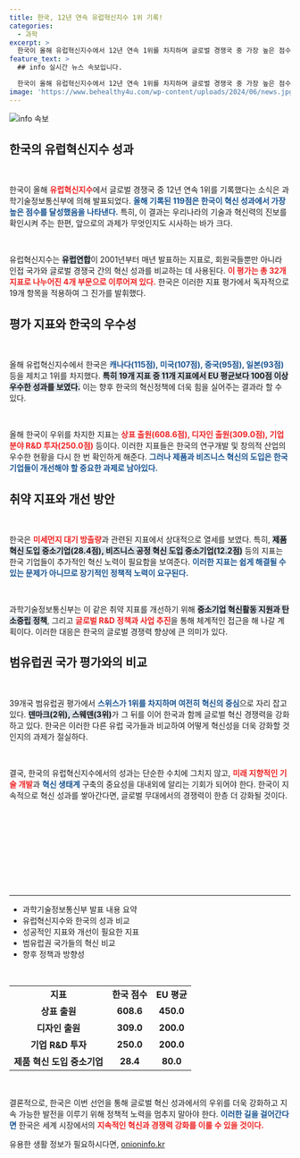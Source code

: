 ```yaml
---
title: 한국, 12년 연속 유럽혁신지수 1위 기록!
categories:
  - 과학
excerpt: >
  한국이 올해 유럽혁신지수에서 12년 연속 1위를 차지하며 글로벌 경쟁국 중 가장 높은 점수(119점)를 기록했습니다. 혁신 성과의 중심에서 중소기업 혁신과 탄소중립 정책 강화를 목표로 지원을 확대할 예정입니다.
feature_text: >
  ## info 실시간 뉴스 속보입니다.

  한국이 올해 유럽혁신지수에서 12년 연속 1위를 차지하며 글로벌 경쟁국 중 가장 높은 점수(119점)를 기록했습니다. 혁신 성과의 중심에서 중소기업 혁신과 탄소중립 정책 강화를 목표로 지원을 확대할 예정입니다.
image: 'https://www.behealthy4u.com/wp-content/uploads/2024/06/news.jpg'
---
```


<p><img src="https://www.behealthy4u.com/wp-content/uploads/2024/06/news.jpg" alt="info 속보" /></p>

<h2 data-ke-size="size26">한국의 유럽혁신지수 성과</h2>

<p data-ke-size="size16">&nbsp;</p>

<p>한국이 올해 <b><span style="color: #ee2323;">유럽혁신지수</span></b>에서 글로벌 경쟁국 중 12년 연속 1위를 기록했다는 소식은 과학기술정보통신부에 의해 발표되었다. <b><span style="color: #1a5490;">올해 기록된 119점은 한국이 혁신 성과에서 가장 높은 점수를 달성했음을 나타낸다.</span></b> 특히, 이 결과는 우리나라의 기술과 혁신력의 진보를 확인시켜 주는 한편, 앞으로의 과제가 무엇인지도 시사하는 바가 크다. </p>

<p data-ke-size="size16">&nbsp;</p>

<p>유럽혁신지수는 <b><span style="background-color: #21538527;">유럽연합</span></b>이 2001년부터 매년 발표하는 지표로, 회원국들뿐만 아니라 인접 국가와 글로벌 경쟁국 간의 혁신 성과를 비교하는 데 사용된다. <b><span style="color: #ee2323;">이 평가는 총 32개 지표로 나누어진 4개 부문으로 이루어져 있다.</span></b> 한국은 이러한 지표 평가에서 독자적으로 19개 항목을 적용하여 그 진가를 발휘했다. </p>

<h2 data-ke-size="size26">평가 지표와 한국의 우수성</h2>

<p data-ke-size="size16">&nbsp;</p>

<p>올해 유럽혁신지수에서 한국은 <b><span style="color: #1a5490;">캐나다(115점), 미국(107점), 중국(95점), 일본(93점)</span></b> 등을 제치고 1위를 차지했다. <b><span style="background-color: #21538527;">특히 19개 지표 중 11개 지표에서 EU 평균보다 100점 이상 우수한 성과를 보였다.</span></b> 이는 향후 한국의 혁신정책에 더욱 힘을 실어주는 결과라 할 수 있다. </p>

<p data-ke-size="size16">&nbsp;</p>

<p>올해 한국이 우위를 차지한 지표는 <b><span style="color: #ee2323;">상표 출원(608.6점), 디자인 출원(309.0점), 기업분야 R&amp;D 투자(250.0점)</span></b> 등이다. 이러한 지표들은 한국의 연구개발 및 창의적 산업의 우수한 현황을 다시 한 번 확인하게 해준다. <b><span style="color: #1a5490;">그러나 제품과 비즈니스 혁신의 도입은 한국 기업들이 개선해야 할 중요한 과제로 남아있다.</span></b></p>

<h2 data-ke-size="size26">취약 지표와 개선 방안</h2>

<p data-ke-size="size16">&nbsp;</p>

<p>한국은 <b><span style="color: #ee2323;">미세먼지 대기 방출량</span></b>과 관련된 지표에서 상대적으로 열세를 보였다. 특히, <b><span style="background-color: #21538527;">제품 혁신 도입 중소기업(28.4점), 비즈니스 공정 혁신 도입 중소기업(12.2점)</span></b> 등의 지표는 한국 기업들이 추가적인 혁신 노력이 필요함을 보여준다. <b><span style="color: #1a5490;">이러한 지표는 쉽게 해결될 수 있는 문제가 아니므로 장기적인 정책적 노력이 요구된다.</span></b></p>

<p data-ke-size="size16">&nbsp;</p>

<p>과학기술정보통신부는 이 같은 취약 지표를 개선하기 위해 <b><span style="background-color: #21538527;">중소기업 혁신활동 지원과 탄소중립 정책</span></b>, 그리고 <b><span style="color: #ee2323;">글로벌 R&amp;D 정책과 사업 추진</span></b>을 통해 체계적인 접근을 해 나갈 계획이다. 이러한 대응은 한국의 글로벌 경쟁력 향상에 큰 의미가 있다. </p>

<h2 data-ke-size="size26">범유럽권 국가 평가와의 비교</h2>

<p data-ke-size="size16">&nbsp;</p>

<p>39개국 범유럽권 평가에서 <b><span style="color: #1a5490;">스위스가 1위를 차지하며 여전히 혁신의 중심</span></b>으로 자리 잡고 있다. <b><span style="background-color: #21538527;">덴마크(2위), 스웨덴(3위)</span></b>가 그 뒤를 이어 한국과 함께 글로벌 혁신 경쟁력을 강화하고 있다. 한국은 이러한 다른 유럽 국가들과 비교하여 어떻게 혁신성을 더욱 강화할 것인지의 과제가 절실하다. </p>

<p data-ke-size="size16">&nbsp;</p>

<p>결국, 한국의 유럽혁신지수에서의 성과는 단순한 수치에 그치지 않고, <b><span style="color: #ee2323;">미래 지향적인 기술 개발</span></b>과 <b><span style="color: #1a5490;">혁신 생태계</span></b> 구축의 중요성을 대내외에 알리는 기회가 되어야 한다. 한국이 지속적으로 혁신 성과를 쌓아간다면, 글로벌 무대에서의 경쟁력이 한층 더 강화될 것이다. </p>

<p data-ke-size="size16">&nbsp;</p>

<p data-ke-size="size16">&nbsp;</p>

<p data-ke-size="size16">&nbsp;</p>

<p data-ke-size="size16">&nbsp;</p>

<p data-ke-size="size16">&nbsp;</p>

<hr />

<ul>
<li>과학기술정보통신부 발표 내용 요약</li>
<li>유럽혁신지수와 한국의 성과 비교</li>
<li>성공적인 지표와 개선이 필요한 지표</li>
<li>범유럽권 국가들의 혁신 비교</li>
<li>향후 정책과 방향성</li>
</ul>

<p data-ke-size="size16">&nbsp;</p>

<table style="width: 100%;">
<tr>
<td style="text-align: center; height: 17px;"><b>지표</b></td>
<td style="text-align: center; height: 17px;"><b>한국 점수</b></td>
<td style="text-align: center; height: 17px;"><b>EU 평균</b></td>
</tr>
<tr>
<td style="text-align: center; height: 17px;"><b>상표 출원</b></td>
<td style="text-align: center; height: 17px;"><b>608.6</b></td>
<td style="text-align: center; height: 17px;"><b>450.0</b></td>
</tr>
<tr>
<td style="text-align: center; height: 17px;"><b>디자인 출원</b></td>
<td style="text-align: center; height: 17px;"><b>309.0</b></td>
<td style="text-align: center; height: 17px;"><b>200.0</b></td>
</tr>
<tr>
<td style="text-align: center; height: 17px;"><b>기업 R&D 투자</b></td>
<td style="text-align: center; height: 17px;"><b>250.0</b></td>
<td style="text-align: center; height: 17px;"><b>200.0</b></td>
</tr>
<tr>
<td style="text-align: center; height: 17px;"><b>제품 혁신 도입 중소기업</b></td>
<td style="text-align: center; height: 17px;"><b>28.4</b></td>
<td style="text-align: center; height: 17px;"><b>80.0</b></td>
</tr>
</table>

<p data-ke-size="size16">&nbsp;</p>

<p>결론적으로, 한국은 이번 선언을 통해 글로벌 혁신 성과에서의 우위를 더욱 강화하고 지속 가능한 발전을 이루기 위해 정책적 노력을 멈추지 말아야 한다. <b><span style="color: #1a5490;">이러한 길을 걸어간다면</span></b> 한국은 세계 시장에서의 <b><span style="color: #ee2323;">지속적인 혁신과 경쟁력 강화를 이룰 수 있을 것이다.</span></b></p>
유용한 생활 정보가 필요하시다면, <a href="https://onioninfo.kr" rel="dofollow">onioninfo.kr</a>


